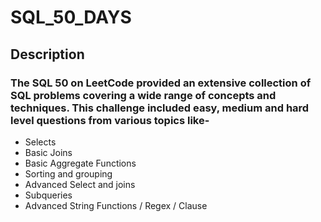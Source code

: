 # SQL_50_DAYS

## Description

### The SQL 50 on LeetCode provided an extensive collection of SQL problems covering a wide range of concepts and techniques. This challenge included easy, medium and hard level questions from various topics like-

* Selects 
* Basic Joins
* Basic Aggregate Functions
* Sorting and grouping
* Advanced Select and joins
* Subqueries
* Advanced String Functions / Regex / Clause
